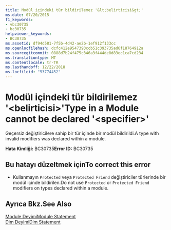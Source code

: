 ```yaml
---
title: Modül içindeki tür bildirilemez '&lt;belirticisi&gt;'
ms.date: 07/20/2015
f1_keywords:
- vbc30735
- bc30735
helpviewer_keywords:
- BC30735
ms.assetid: df94d581-7f5b-4d42-ae2b-1ef912f133cc
ms.openlocfilehash: dcfc412e9547393ccb51c393735ad6f18764912a
ms.sourcegitcommit: 0888d7b24f475c346a3f444de8d83ec1ca7cd234
ms.translationtype: MT
ms.contentlocale: tr-TR
ms.lasthandoff: 12/22/2018
ms.locfileid: "53774452"
---
```

# <a name="type-in-a-module-cannot-be-declared-ltspecifiergt"></a><span data-ttu-id="43781-102">Modül içindeki tür bildirilemez '&lt;belirticisi&gt;'</span><span class="sxs-lookup"><span data-stu-id="43781-102">Type in a Module cannot be declared '&lt;specifier&gt;'</span></span>
<span data-ttu-id="43781-103">Geçersiz değiştiricilere sahip bir tür içinde bir modül bildirildi.</span><span class="sxs-lookup"><span data-stu-id="43781-103">A type with invalid modifiers was declared within a module.</span></span>  
  
 <span data-ttu-id="43781-104">**Hata Kimliği:** BC30735</span><span class="sxs-lookup"><span data-stu-id="43781-104">**Error ID:** BC30735</span></span>  
  
## <a name="to-correct-this-error"></a><span data-ttu-id="43781-105">Bu hatayı düzeltmek için</span><span class="sxs-lookup"><span data-stu-id="43781-105">To correct this error</span></span>  
  
-   <span data-ttu-id="43781-106">Kullanmayın `Protected` veya `Protected Friend` değiştiriciler türlerinde bir modül içinde bildirilen.</span><span class="sxs-lookup"><span data-stu-id="43781-106">Do not use `Protected` or `Protected Friend` modifiers on types declared within a module.</span></span>  
  
## <a name="see-also"></a><span data-ttu-id="43781-107">Ayrıca Bkz.</span><span class="sxs-lookup"><span data-stu-id="43781-107">See Also</span></span>  
 [<span data-ttu-id="43781-108">Module Deyimi</span><span class="sxs-lookup"><span data-stu-id="43781-108">Module Statement</span></span>](../../visual-basic/language-reference/statements/module-statement.md)  
 [<span data-ttu-id="43781-109">Dim Deyimi</span><span class="sxs-lookup"><span data-stu-id="43781-109">Dim Statement</span></span>](../../visual-basic/language-reference/statements/dim-statement.md)
